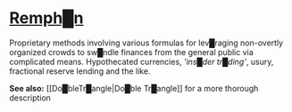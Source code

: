 # **[Remph█n](https://en.wikipedia.org/wiki/Remphan)**


Proprietary methods involving various formulas for lev█raging non-overtly organized crowds to sw█ndle finances from the general public via complicated means.  Hypothecated currencies, *'ins█der tr█ding'*, usury, fractional reserve lending and the like.

**See also:** [[Do█bleTr█angle|Do█ble Tr█angle]] for a more thorough description
